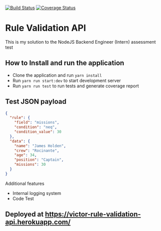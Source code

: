 [![Build Status](https://travis-ci.com/aiyeola/rule-validation-api.svg?branch=main)](https://travis-ci.com/aiyeola/rule-validation-api)
[![Coverage Status](https://coveralls.io/repos/github/aiyeola/rule-validation-api/badge.svg?branch=main)](https://coveralls.io/github/aiyeola/rule-validation-api?branch=main)

# Rule Validation API

This is my solution to the NodeJS Backend Engineer (Intern) assessment test

## How to Install and run the application

- Clone the application and run `yarn install`
- Run `yarn run start:dev` to start development server
- Run `yarn run test` to run tests and generate coverage report

## Test JSON payload

```json
{
  "rule": {
    "field": "missions",
    "condition": "neq",
    "condition_value": 30
  },
  "data": {
    "name": "James Holden",
    "crew": "Rocinante",
    "age": 34,
    "position": "Captain",
    "missions": 30
  }
}
```

Additional features

- Internal logging system
- Code Test

## Deployed at <https://victor-rule-validation-api.herokuapp.com/>
